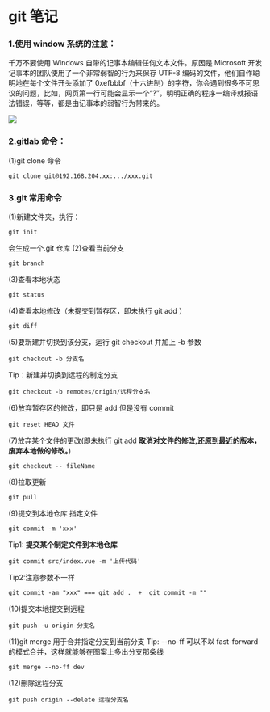 ﻿# git 笔记

### 1.使用 window 系统的注意：

千万不要使用 Windows 自带的记事本编辑任何文本文件。原因是 Microsoft 开发记事本的团队使用了一个非常弱智的行为来保存 UTF-8 编码的文件，他们自作聪明地在每个文件开头添加了 0xefbbbf（十六进制）的字符，你会遇到很多不可思议的问题，比如，网页第一行可能会显示一个“?”，明明正确的程序一编译就报语法错误，等等，都是由记事本的弱智行为带来的。

![](http://www.liaoxuefeng.com/files/attachments/001384907170801199e153159cc4a438bed8d255edf157a000/0)

### 2.gitlab 命令：

(1)git clone 命令

```
git clone git@192.168.204.xx:.../xxx.git
```

### 3.git 常用命令

(1)新建文件夹，执行：

```
git init
```

会生成一个.git 仓库
(2)查看当前分支

```
git branch
```

(3)查看本地状态

```
git status
```

(4)查看本地修改（未提交到暂存区，即未执行 git add ）

```
git diff
```

(5)要新建并切换到该分支，运行 git checkout 并加上 -b 参数

```
git checkout -b 分支名
```

Tip：新建并切换到远程的制定分支

```
git checkout -b remotes/origin/远程分支名
```

(6)放弃暂存区的修改，即只是 add 但是没有 commit

```
git reset HEAD 文件
```

(7)放弃某个文件的更改(即未执行 git add **取消对文件的修改,还原到最近的版本，废弃本地做的修改。**)

```
git checkout -- fileName
```

(8)拉取更新

```
git pull
```

(9)提交到本地仓库 指定文件

```
git commit -m 'xxx'
```

Tip1:
**提交某个制定文件到本地仓库**

```
git commit src/index.vue -m '上传代码'
```

Tip2:注意参数不一样

```
git commit -am "xxx" === git add .  +  git commit -m ""
```

(10)提交本地提交到远程

```
git push -u origin 分支名
```

(11)git merge 用于合并指定分支到当前分支
Tip:
--no-ff 可以不以 fast-forward 的模式合并，这样就能够在图案上多出分支那条线

```
git merge --no-ff dev
```

(12)删除远程分支

```
git push origin --delete 远程分支名
```

